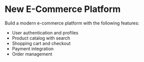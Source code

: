 # New E-Commerce Platform

Build a modern e-commerce platform with the following features:
- User authentication and profiles
- Product catalog with search
- Shopping cart and checkout
- Payment integration
- Order management
